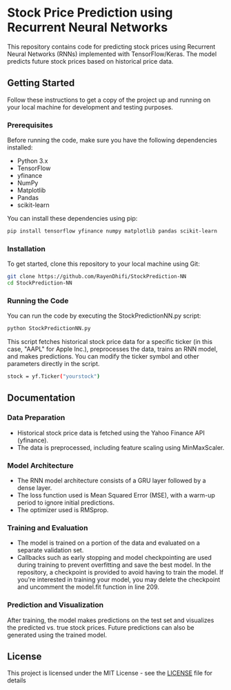 
# Stock Price Prediction using Recurrent Neural Networks

This repository contains code for predicting stock prices using Recurrent Neural Networks (RNNs) implemented with TensorFlow/Keras. The model predicts future stock prices based on historical price data.

## Getting Started

Follow these instructions to get a copy of the project up and running on your local machine for development and testing purposes.

### Prerequisites

Before running the code, make sure you have the following dependencies installed:

- Python 3.x
- TensorFlow
- yfinance
- NumPy
- Matplotlib
- Pandas
- scikit-learn

You can install these dependencies using pip:

```bash
pip install tensorflow yfinance numpy matplotlib pandas scikit-learn 
```
### Installation

To get started, clone this repository to your local machine using Git:
```bash
git clone https://github.com/RayenDhifi/StockPrediction-NN
cd StockPrediction-NN
```
### Running the Code
You can run the code by executing the StockPredictionNN.py script:
```bash
python StockPredictionNN.py
```
This script fetches historical stock price data for a specific ticker (in this case, "AAPL" for Apple Inc.), preprocesses the data, trains an RNN model, and makes predictions. You can modify the ticker symbol and other parameters directly in the script. 

```bash
stock = yf.Ticker("yourstock")
``` 

## Documentation
### Data Preparation
- Historical stock price data is fetched using the Yahoo Finance API (yfinance).
- The data is preprocessed, including feature scaling using MinMaxScaler.
### Model Architecture
- The RNN model architecture consists of a GRU layer followed by a dense layer.
- The loss function used is Mean Squared Error (MSE), with a warm-up period to ignore initial predictions.
- The optimizer used is RMSprop.
### Training and Evaluation
- The model is trained on a portion of the data and evaluated on a separate validation set.
- Callbacks such as early stopping and model checkpointing are used during training to prevent overfitting and save the best model.
In the repository, a checkpoint is provided to avoid having to train the model. If you're interested in training your model, you may delete the checkpoint and uncomment the model.fit function in line 209.
### Prediction and Visualization
After training, the model makes predictions on the test set and visualizes the predicted vs. true stock prices.
Future predictions can also be generated using the trained model.

## License
This project is licensed under the MIT License - see the [LICENSE](https://github.com/RayenDhifi/StockPrediction-NN/blob/main/LICENSE) file for details
